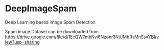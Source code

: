 # DeepImageSpam
Deep Learning based Image Spam Detection


Spam image Dataset can be downloaded from 
https://drive.google.com/file/d/1EcQW7mbNvi6Nzonr3NjUMbRsMnSsvYBl/view?usp=sharing
